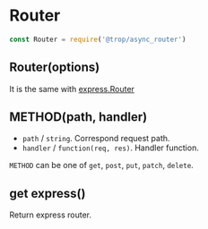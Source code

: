 # Router

```js
const Router = require('@trop/async_router')
```

## Router(options)

It is the same with [express.Router](https://expressjs.com/en/4x/api.html#express.router)

## METHOD(path, handler)

* `path` / `string`. Correspond request path.
* `handler` / `function(req, res)`. Handler function.

`METHOD` can be one of `get`, `post`, `put`, `patch`, `delete`.

## get express()

Return express router.
